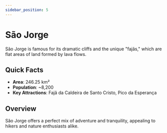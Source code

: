 ```yaml
---
sidebar_position: 5
---
```


# São Jorge

São Jorge is famous for its dramatic cliffs and the unique "fajãs," which are flat areas of land formed by lava flows.

## Quick Facts
- **Area**: 246.25 km²
- **Population**: ~8,200
- **Key Attractions**: Fajã da Caldeira de Santo Cristo, Pico da Esperança

## Overview
São Jorge offers a perfect mix of adventure and tranquility, appealing to hikers and nature enthusiasts alike.